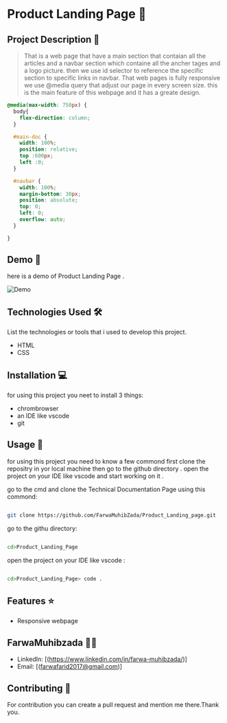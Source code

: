 # Product Landing Page 🚀

## Project Description 📝

> That is a web page that have a main section that contaian all the articles and a navbar section which containe all the ancher tages and a logo picture. then we use id selector to reference the specific section to specific links in navbar. That web pages is fully responsive we use @media query that adjust our page in every screen size. this is the main feature of this webpage and it has a greate design. 



```css
@media(max-width: 750px) {
  body{
    flex-direction: column;
  }

  #main-doc {
    width: 100%;
    position: relative;
    top :600px;
    left :0;
  }

  #navbar {
    width: 100%;
    margin-bottom: 30px;
    position: absolute;
    top: 0;
    left: 0;
    overflow: auto;
  }

}

```



## Demo 📸

here is a demo of Product Landing Page .

![Demo](Capture.PNG)

## Technologies Used 🛠️

List the technologies or tools that i used to develop this project. 
- HTML
- CSS


## Installation 💻

for using this project you neet to install 3 things:

- chrombrowser
- an IDE like vscode
- git



## Usage 🎯

for using this project you need to know a few commond first clone the repositry in yor local machine then go to the github directory . open the project on your IDE like vscode and start working on it .


go to the cmd and clone the Technical Documentation Page 
using this commond:
```bash

git clone https://github.com/FarwaMuhibZada/Product_Landing_page.git 
```
go to the githu directory:
```bash

cd>Product_Landing_Page

```
open the project on your IDE like vscode :

```bash

cd>Product_Landing_Page> code .

```


## Features ⭐
- Responsive webpage


## FarwaMuhibzada 👩‍💻



- LinkedIn: [(https://www.linkedin.com/in/farwa-muhibzada/)]
- Email: [(farwafarid2017@gmail.com)]

## Contributing 🤝
For contribution you can create a pull request and mention me there.Thank you.



